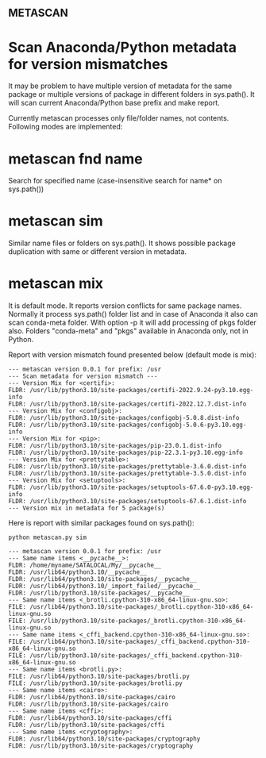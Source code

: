 ## METASCAN
# Scan Anaconda/Python metadata for version mismatches

It may be problem to have multiple version of metadata for the same package
or multiple versions of package in different folders in sys.path().
It will scan current Anaconda/Python base prefix and make report.

Currently metascan processes only file/folder names, not contents.
Following modes are implemented:

# metascan fnd name
Search for specified name (case-insensitive search for name* on sys.path())

# metascan sim
Similar name files or folders on sys.path(). It shows possible package duplication
with same or different version in metadata. 

# metascan mix
 It is default mode. It reports version conflicts for same package names.
Normally it process sys.path() folder list and in case of Anaconda it also can scan conda-meta folder.
With option -p it will add processing of pkgs folder also.
Folders "conda-meta" and "pkgs" available in Anaconda only, not in Python.

Report with version mismatch found presented below (default mode is mix):

``` console
--- metascan version 0.0.1 for prefix: /usr
--- Scan metadata for version mismatch ---
--- Version Mix for <certifi>:
FLDR: /usr/lib/python3.10/site-packages/certifi-2022.9.24-py3.10.egg-info
FLDR: /usr/lib/python3.10/site-packages/certifi-2022.12.7.dist-info
--- Version Mix for <configobj>:
FLDR: /usr/lib/python3.10/site-packages/configobj-5.0.8.dist-info
FLDR: /usr/lib/python3.10/site-packages/configobj-5.0.6-py3.10.egg-info
--- Version Mix for <pip>:
FLDR: /usr/lib/python3.10/site-packages/pip-23.0.1.dist-info
FLDR: /usr/lib/python3.10/site-packages/pip-22.3.1-py3.10.egg-info
--- Version Mix for <prettytable>:
FLDR: /usr/lib/python3.10/site-packages/prettytable-3.6.0.dist-info
FLDR: /usr/lib/python3.10/site-packages/prettytable-3.5.0.dist-info
--- Version Mix for <setuptools>:
FLDR: /usr/lib/python3.10/site-packages/setuptools-67.6.0-py3.10.egg-info
FLDR: /usr/lib/python3.10/site-packages/setuptools-67.6.1.dist-info
--- Version mix in metadata for 5 package(s)

```

Here is report with similar packages found on sys.path():

``` console
python metascan.py sim

--- metascan version 0.0.1 for prefix: /usr
--- Same name items <__pycache__>:
FLDR: /home/myname/SATALOCAL/My/__pycache__
FLDR: /usr/lib64/python3.10/__pycache__
FLDR: /usr/lib64/python3.10/site-packages/__pycache__
FLDR: /usr/lib64/python3.10/_import_failed/__pycache__
FLDR: /usr/lib/python3.10/site-packages/__pycache__
--- Same name items <_brotli.cpython-310-x86_64-linux-gnu.so>:
FILE: /usr/lib64/python3.10/site-packages/_brotli.cpython-310-x86_64-linux-gnu.so
FILE: /usr/lib/python3.10/site-packages/_brotli.cpython-310-x86_64-linux-gnu.so
--- Same name items <_cffi_backend.cpython-310-x86_64-linux-gnu.so>:
FILE: /usr/lib64/python3.10/site-packages/_cffi_backend.cpython-310-x86_64-linux-gnu.so
FILE: /usr/lib/python3.10/site-packages/_cffi_backend.cpython-310-x86_64-linux-gnu.so
--- Same name items <brotli.py>:
FILE: /usr/lib64/python3.10/site-packages/brotli.py
FILE: /usr/lib/python3.10/site-packages/brotli.py
--- Same name items <cairo>:
FLDR: /usr/lib64/python3.10/site-packages/cairo
FLDR: /usr/lib/python3.10/site-packages/cairo
--- Same name items <cffi>:
FLDR: /usr/lib64/python3.10/site-packages/cffi
FLDR: /usr/lib/python3.10/site-packages/cffi
--- Same name items <cryptography>:
FLDR: /usr/lib64/python3.10/site-packages/cryptography
FLDR: /usr/lib/python3.10/site-packages/cryptography
```

